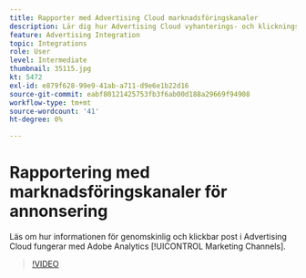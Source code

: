 ```yaml
---
title: Rapporter med Advertising Cloud marknadsföringskanaler
description: Lär dig hur Advertising Cloud vyhanterings- och klickningsdata fungerar med Adobe Analytics Marketing Channel.
feature: Advertising Integration
topic: Integrations
role: User
level: Intermediate
thumbnail: 35115.jpg
kt: 5472
exl-id: e879f628-99e9-41ab-a711-d9e6e1b22d16
source-git-commit: eabf80121425753fb3f6ab00d188a29669f94908
workflow-type: tm+mt
source-wordcount: '41'
ht-degree: 0%

---
```


# Rapportering med marknadsföringskanaler för annonsering

Läs om hur informationen för genomskinlig och klickbar post i Advertising Cloud fungerar med Adobe Analytics [!UICONTROL Marketing Channels].

>[!VIDEO](https://video.tv.adobe.com/v/35115/?quality=12&learn=on)
